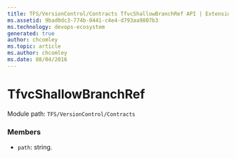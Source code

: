 ```yaml
---
title: TFS/VersionControl/Contracts TfvcShallowBranchRef API | Extensions for Azure DevOps Services
ms.assetid: 9bad0dc3-774b-0441-c4e4-d793aa9807b3
ms.technology: devops-ecosystem
generated: true
author: chcomley
ms.topic: article
ms.author: chcomley
ms.date: 08/04/2016
---
```


# TfvcShallowBranchRef

Module path: `TFS/VersionControl/Contracts`


### Members

* `path`: string. 

